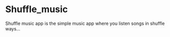 # Shuffle_music
Shuffle music app is the simple music app where you listen songs in shuffle ways...
